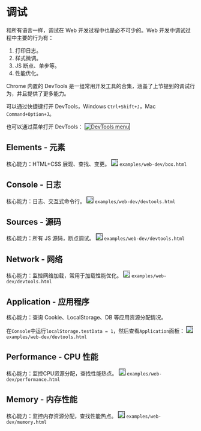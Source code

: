 # 调试
<style>img{border:1px solid #232323 !important;}</style>

和所有语言一样，调试在 Web 开发过程中也是必不可少的。Web 开发中调试过程中主要的行为有：

1. 打印日志。
1. 样式微调。
1. JS 断点、单步等。
1. 性能优化。

Chrome 内置的 DevTools 是一组常用开发工具的合集，涵盖了上节提到的调试行为，并且提供了更多能力。

可以通过快捷键打开 DevTools，Windows `Ctrl+Shift+J`，Mac `Command+Option+J`。

也可以通过菜单打开 DevTools：
![DevTools menu](http://ww1.sinaimg.cn/large/006tNc79ly1g3q5whdkpbj31320u0gus.jpg)

## Elements - 元素
核心能力：HTML+CSS 展现、查找、变更。
![](http://ww4.sinaimg.cn/large/006tNc79ly1g3qejykg7jj318c0pogqm.jpg)
`examples/web-dev/box.html`

## Console - 日志
核心能力：日志、交互式命令行。
![](http://ww1.sinaimg.cn/large/006tNc79ly1g3qewkjsdhj318e0dgacx.jpg)
`examples/web-dev/devtools.html`

## Sources - 源码
核心能力：所有 JS 源码，断点调试。
![](http://ww2.sinaimg.cn/large/006tNc79ly1g3qf58rk5nj318e0pm453.jpg)
`examples/web-dev/devtools.html`

## Network - 网络
核心能力：监控网络加载，常用于加载性能优化。
![](http://ww4.sinaimg.cn/large/006tNc79ly1g3qfajj4mpj318g0pojwc.jpg)
`examples/web-dev/devtools.html`

## Application - 应用程序
核心能力：查询 Cookie、LocalStorage、DB 等应用资源分配情况。

在`Console`中运行`localStorage.testData = 1`，然后查看`Application`面板：
![](http://ww2.sinaimg.cn/large/006tNc79ly1g3qfc9u5njj318g0pogpi.jpg)
`examples/web-dev/devtools.html`

## Performance - CPU 性能
核心能力：监控CPU资源分配，查找性能热点。
![](http://ww4.sinaimg.cn/large/006tNc79ly1g3qficcaokj318e0pqjxc.jpg)
`examples/web-dev/performance.html`

## Memory - 内存性能
核心能力：监控内存资源分配，查找性能热点。
![](http://ww2.sinaimg.cn/large/006tNc79ly1g3qfr5nj1ij318e0pogrg.jpg)
`examples/web-dev/memory.html`